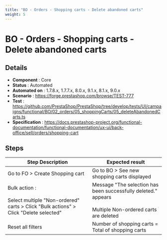 ```yaml
---
title: "BO - Orders - Shopping carts - Delete abandoned carts"
weight: 5
---
```


# BO - Orders - Shopping carts - Delete abandoned carts
## Details
* **Component** : Core
* **Status** : Automated
* **Automated on** : 1.7.8.x, 1.7.7.x, 8.0.x, 9.1.x, 8.1.x, 9.0.x
* **Scenario** : https://forge.prestashop.com/browse/TEST-777
* **Test** : https://github.com/PrestaShop/PrestaShop/tree/develop/tests/UI/campaigns/functional/BO/02_orders/05_shoppingCarts/05_deleteAbandonedCarts.ts
* **Specification** : https://docs.prestashop-project.org/functional-documentation/functional-documentation/ux-ui/back-office/sell/orders/shopping-cart

## Steps
| Step Description | Expected result |
| ----- | ----- |
| Go to FO > Create Shopping cart | Go to BO > See new shopping carts displayed |
| Bulk action :<br><br>Select multiple "Non-ordered" carts > Click "Bulk actions" > Click "Delete selected" | Message "The selection has been successfully deleted." appears<br><br>Multiple Non-ordered carts are deleted |
| Reset all filters | Number of shopping carts = Total of shopping carts |

